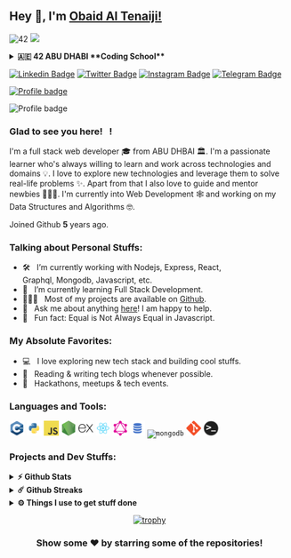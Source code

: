 ## Hey 👋, I'm [Obaid Al Tenaiji!](https://github.com/i99dev/)
 ![42](https://badgen.net/badge/Born2Code/i99dev/yellow?cache=86400&icon=https://meta.intra.42.fr/assets/42_logo-7dfc9110a5319a308863b96bda33cea995046d1731cebb735e41b16255106c12.svg)
 ![](https://visitor-badge.glitch.me/badge?page_id=i99dev.i99dev&style=flat-square&color=0088cc)

<details>	
  <br />
  <summary><b>🇦🇪 42 ABU DHABI **Coding School**</b></summary>
	  <img height="180em" src="https://badge42.herokuapp.com/api/stats/oal-tena?privacyEmail=true" />
</details>

[![Linkedin Badge](https://img.shields.io/badge/-LinkedIn-0e76a8?style=flat-square&logo=Linkedin&logoColor=white)](https://linkedin.com/in/i99dev)
[![Twitter Badge](https://img.shields.io/badge/-Twitter-00acee?style=flat-square&logo=Twitter&logoColor=white)](https://twitter.com/i99dev)
[![Instagram Badge](https://img.shields.io/badge/-Instagram-e4405f?style=flat-square&logo=Instagram&logoColor=white)](https://instagram.com/i99dev/)
[![Telegram Badge](https://img.shields.io/badge/-Telegram-0088cc?style=flat-square&logo=Telegram&logoColor=white)](https://t.me/i99dev)


[![Profile badge](https://www.codewars.com/users/i99dev/badges/small)](https://www.codewars.com/users/i99dev)

![Profile badge](https://tryhackme-badges.s3.amazonaws.com/i99dev.png)



### Glad to see you here! &nbsp; !

I'm a full stack web developer 🎓 from ABU DHBAI  🏛. I'm a passionate learner who's always willing to learn and work across technologies and domains 💡. I love to explore new technologies and leverage them to solve real-life problems ✨. Apart from that I also love to guide and mentor newbies 👨🏻‍💻. I'm currently into Web Development 🕸️ and working on my Data Structures and Algorithms 🤓.

Joined Github **5** years ago.




### Talking about Personal Stuffs:

- 🛠 &nbsp; I’m currently working with Nodejs, Express, React, <br /> Graphql, Mongodb, Javascript, etc.
- 🚀 &nbsp; I’m currently learning Full Stack Development.
- 👨🏻‍💻 &nbsp; Most of my projects are available on [Github](https://github.com/i99dev).
- 💬 &nbsp; Ask me about anything [here](https://github.com/i99dev/i99dev/issues/2)! I am happy to help.
- 👾 &nbsp; Fun fact: Equal is Not Always Equal in Javascript.

### My Absolute Favorites:

- 💻 &nbsp; I love exploring new tech stack and building cool stuffs.
- 📰 &nbsp; Reading & writing tech blogs whenever possible.
- 🍕 &nbsp; Hackathons, meetups & tech events.

### Languages and Tools:

<code><img height="27" src="https://raw.githubusercontent.com/github/explore/80688e429a7d4ef2fca1e82350fe8e3517d3494d/topics/cpp/cpp.png" alt="cpp"></code>
<code><img height="27" src="https://raw.githubusercontent.com/github/explore/80688e429a7d4ef2fca1e82350fe8e3517d3494d/topics/python/python.png" alt="python"></code>
<code><img height="27" src="https://raw.githubusercontent.com/github/explore/80688e429a7d4ef2fca1e82350fe8e3517d3494d/topics/javascript/javascript.png" alt="javascript"></code>
<code><img height="27" src="https://raw.githubusercontent.com/github/explore/80688e429a7d4ef2fca1e82350fe8e3517d3494d/topics/nodejs/nodejs.png" alt="nodejs"></code>
<code><img height="27" src="https://raw.githubusercontent.com/devicons/devicon/master/icons/express/express-original.svg" alt="expressjs"></code>
<code><img height="27" src="https://raw.githubusercontent.com/github/explore/80688e429a7d4ef2fca1e82350fe8e3517d3494d/topics/react/react.png" alt="react"></code>
<code><img height="27" src="https://raw.githubusercontent.com/github/explore/80688e429a7d4ef2fca1e82350fe8e3517d3494d/topics/graphql/graphql.png" alt="graphql"></code>
<code><img height="27" src="https://raw.githubusercontent.com/github/explore/80688e429a7d4ef2fca1e82350fe8e3517d3494d/topics/sql/sql.png" alt="sql"></code>
<code><img height="27" src="https://encrypted-tbn0.gstatic.com/images?q=tbn%3AANd9GcSTTzPAw-55ssm1Im594xYZ9eRQu2JylrkYLg&usqp=CAU" alt="mongodb"></code>
<code><img height="27" src="https://raw.githubusercontent.com/devicons/devicon/master/icons/git/git-original.svg" alt="git"></code>
<code><img height="27" src="https://raw.githubusercontent.com/github/explore/80688e429a7d4ef2fca1e82350fe8e3517d3494d/topics/terminal/terminal.png" alt="terminal"></code>

<!--
<code><img height="25" src="https://raw.githubusercontent.com/github/explore/80688e429a7d4ef2fca1e82350fe8e3517d3494d/topics/sass/sass.png" alt="sass"></code>
-->

### Projects and Dev Stuffs:

<details>	
  <summary><b>⚡ Github Stats</b></summary>

  <br />
  <img height="180em" src="https://github-readme-stats.vercel.app/api?username=i99dev&show_icons=true&hide_border=true&&count_private=true&include_all_commits=true" />
  <img height="180em" src="https://github-readme-stats.vercel.app/api/top-langs/?username=i99dev&exclude_repo=KNN-Image-Classification&show_icons=true&hide_border=true&layout=compact&langs_count=8"/>
</details>

<details>	
  <summary><b>☄️ Github Streaks</b></summary>

  <br />
  <img height="180em" src="https://github-readme-streak-stats.herokuapp.com/?user=i99dev&hide_border=true" />
</details>

 
<details>	
  <br />
  <summary><b>⚙️ Things I use to get stuff done</b></summary>
  	<ul>
  	    <li><b>OS:</b> Ubuntu 20.04</li>
	    <li><b>Laptop: </b> MACBOOK PRO (i5)</li>
  	    <li><b>Browser: </b> Chrome Web Browser</li>
	    <li><b>Terminal: </b> ZSH: Oh My Zsh (PowerLevel10k)</li>
	    <li><b>Code Editor:</b> VSCode - The best editor out there.</li>
	    <li><b>To Stay Updated:</b> Dev.to, Medium, Linkedin and Twitter.</li>
	    <br />
	</ul>	
</details>

<div align="center">
	
	
[![trophy](https://github-profile-trophy.vercel.app/?username=i99dev&row=2&theme=oldie)](https://github.com/i99dev)
	
</div>


<div align="center">

### Show some ❤️ by starring some of the repositories!
</div>

